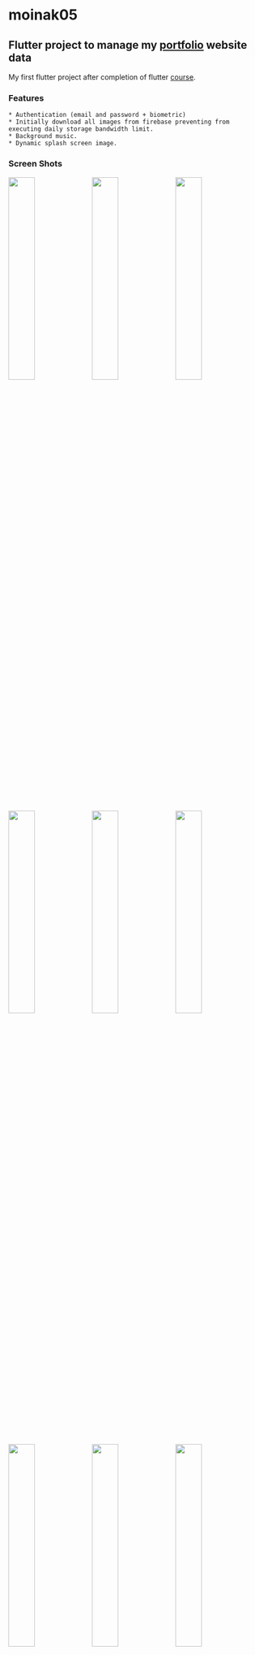 # moinak05

## Flutter project to manage my <a href='https://moinak05.vercel.app'>portfolio</a> website data

My first flutter project after completion of flutter <a href="https://www.udemy.com/course/learn-flutter-dart-to-build-ios-android-apps/">course</a>.

### Features

    * Authentication (email and password + biometric)
    * Initially download all images from firebase preventing from executing daily storage bandwidth limit.
    * Background music.
    * Dynamic splash screen image.

### Screen Shots

   <img width="32%" src="https://github.com/Moinak-Majumdar/portfolio-manager/assets/99950805/c502e568-474b-4430-b36e-f8f6b4859b24"/> <img width="32%" src="https://github.com/Moinak-Majumdar/portfolio-manager/assets/99950805/fb8df8d8-c0ab-49c3-bdbf-d915daa8278d"/> <img  width="32%" src="https://github.com/Moinak-Majumdar/portfolio-manager/assets/99950805/75123a8d-6adf-451a-9461-03c6e2184d77"/> <img  width="32%" src="https://github.com/Moinak-Majumdar/portfolio-manager/assets/99950805/b095b0a7-4376-4dcc-afa9-bee48bdba031"/> <img  width="32%" src="https://github.com/Moinak-Majumdar/portfolio-manager/assets/99950805/49b98a4d-1702-4e32-b9ce-1782b12d7b46"/> <img  width="32%" src="https://github.com/Moinak-Majumdar/portfolio-manager/assets/99950805/95b800de-0f84-4645-92fc-d44ecf09a445"/> <img  width="32%" src="https://github.com/Moinak-Majumdar/portfolio-manager/assets/99950805/e2030aff-e99e-43e1-a1cf-f9fbc608fe32"/> <img  width="32%" src="https://github.com/Moinak-Majumdar/portfolio-manager/assets/99950805/210b3fbe-88a4-42e6-bfaa-1d42fced821f"/> <img  width="32%" src="https://github.com/Moinak-Majumdar/portfolio-manager/assets/99950805/8d5c9ce8-4815-4f87-b438-2c46939aad36"/>


### Preview check <a href="https://www.veed.io/view/c370d423-7cac-4e0c-adf6-57a22112d40a?panel=share">live</a>

### Music

1. Horizon - Pawel Blaszczak
2. TEARS - HEALTH
3. Legend of the Eagle Bearer (Main Theme) - The Flight
4. Outlaws From The West - Woody Jackson
5. Adrenaline - Jack Wall
6. No Turning Back - Olivier Deriviere

### Backend
 Backend of this app is created with express and mongodb (mongoose).

Live : <a href="https://github.com/Moinak-Majumdar/portfolio-server">git repository</a>

### Thanks to

1. placeholder gif from <a href='https://giphy.com/'>giphy</a>
2. My friend <a href='https://github.com/vishal-kumar-paswan'>Vishal Kumar Paswan</a> for my countless query.

